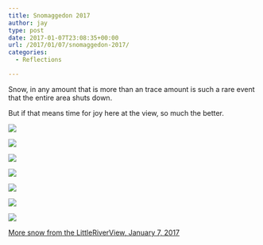 ```yaml
---
title: Snomaggedon 2017
author: jay
type: post
date: 2017-01-07T23:08:35+00:00
url: /2017/01/07/snomaggedon-2017/
categories:
  - Reflections

---
```

Snow, in any amount that is more than an trace amount is such a rare event that the entire area shuts down.

But if that means time for joy here at the view, so much the better.

[![][1]][2]

[![][3]][4]

[![][5]][6]

[![][7]][8]

[![][9]][10]

[![][11]][12]

[![][13]][14]

[More snow from the LittleRiverView, January 7, 2017][15]

 [1]: https://photos.smugmug.com/All/Snomageddon-2017/i-Wcq7fVX/1/XL/DSC_4079-XL.jpg
 [2]: http://photos.rambleon.org/All/Snomageddon-2017/i-Wcq7fVX/A
 [3]: https://photos.smugmug.com/All/Snomageddon-2017/i-LvPFXvZ/1/XL/DSC_4053-XL.jpg
 [4]: http://photos.rambleon.org/All/Snomageddon-2017/i-LvPFXvZ/A
 [5]: https://photos.smugmug.com/All/Snomageddon-2017/i-36FdNk3/1/XL/DSC_4090-XL.jpg
 [6]: http://photos.rambleon.org/All/Snomageddon-2017/i-36FdNk3/A
 [7]: https://photos.smugmug.com/All/Snomageddon-2017/i-rGLrWxM/1/XL/DSC_3989-XL.jpg
 [8]: http://photos.rambleon.org/All/Snomageddon-2017/i-rGLrWxM/A
 [9]: https://photos.smugmug.com/All/Snomageddon-2017/i-wQv39kK/1/XL/DSC_3987-XL.jpg
 [10]: http://photos.rambleon.org/All/Snomageddon-2017/i-wQv39kK/A
 [11]: https://photos.smugmug.com/All/Snomageddon-2017/i-QbgpXLC/1/XL/DSC_4168-XL.jpg
 [12]: http://photos.rambleon.org/All/Snomageddon-2017/i-QbgpXLC/A
 [13]: https://photos.smugmug.com/All/Snomageddon-2017/i-fPLvdVp/1/XL/DSC_4159-XL.jpg
 [14]: http://photos.rambleon.org/All/Snomageddon-2017/i-fPLvdVp/A
 [15]: http://photos.rambleon.org/All/Snomageddon-2017